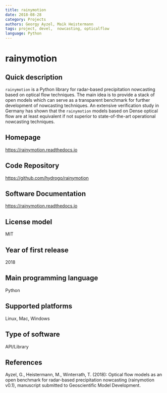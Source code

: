 ```yaml
---
title: rainymotion
date: 2018-08-28
category: Projects
authors: Georgy Ayzel, Maik Heistermann
tags: project, devel,  nowcasting, opticalflow
language: Python
---
```


# rainymotion

## Quick description

`rainymotion` is a Python library for radar-based precipitation nowcasting based on optical flow techniques. The main idea is to provide a stack of open models which can serve as a transparent benchmark for further development of nowcasting techniques. An extensive verification study in Germany has shown that the `rainymotion` models based on Dense optical flow are at least equivalent if not superior to state-of-the-art operational nowcasting techniques.

## Homepage

<https://rainymotion.readthedocs.io>

## Code Repository

<https://github.com/hydrogo/rainymotion>

## Software Documentation

<https://rainymotion.readthedocs.io>

## License model
MIT

## Year of first release
2018

## Main programming language
Python

## Supported platforms
Linux, Mac, Windows

## Type of software
API/Library

## References
Ayzel, G., Heistermann, M., Winterrath, T. (2018): Optical flow models as an open benchmark for radar-based precipitation nowcasting (rainymotion v0.1), manuscript submitted to Geoscientific Model Development.

